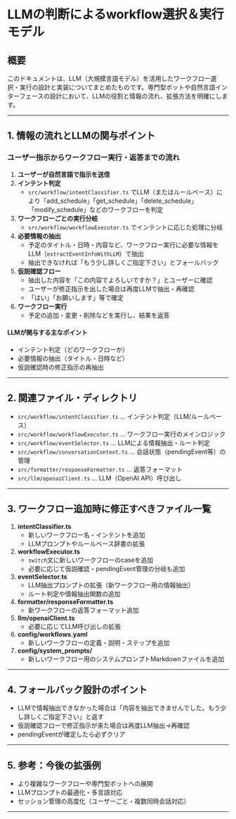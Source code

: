 # LLMの判断によるworkflow選択＆実行モデル

## 概要
このドキュメントは、LLM（大規模言語モデル）を活用したワークフロー選択・実行の設計と実装についてまとめたものです。専門型ボットや自然言語インターフェースの設計において、LLMの役割と情報の流れ、拡張方法を明確にします。

---

## 1. 情報の流れとLLMの関与ポイント

### ユーザー指示からワークフロー実行・返答までの流れ

1. **ユーザーが自然言語で指示を送信**
2. **インテント判定**
   - `src/workflow/intentClassifier.ts` でLLM（またはルールベース）により「add_schedule」「get_schedule」「delete_schedule」「modify_schedule」などのワークフローを判定
3. **ワークフローごとの実行分岐**
   - `src/workflow/workflowExecutor.ts` でインテントに応じた処理に分岐
4. **必要情報の抽出**
   - 予定のタイトル・日時・内容など、ワークフロー実行に必要な情報をLLM（`extractEventInfoWithLLM`）で抽出
   - 抽出できなければ「もう少し詳しくご指定下さい」とフォールバック
5. **仮説確認フロー**
   - 抽出した内容を「この内容でよろしいですか？」とユーザーに確認
   - ユーザーが修正指示を出した場合は再度LLMで抽出・再確認
   - 「はい」「お願いします」等で確定
6. **ワークフロー実行**
   - 予定の追加・変更・削除などを実行し、結果を返答

#### LLMが関与する主なポイント
- インテント判定（どのワークフローか）
- 必要情報の抽出（タイトル・日時など）
- 仮説確認時の修正指示の再抽出

---

## 2. 関連ファイル・ディレクトリ

- `src/workflow/intentClassifier.ts` … インテント判定（LLM/ルールベース）
- `src/workflow/workflowExecutor.ts` … ワークフロー実行のメインロジック
- `src/workflow/eventSelector.ts` … LLMによる情報抽出・ルート判定
- `src/workflow/conversationContext.ts` … 会話状態（pendingEvent等）の管理
- `src/formatter/responseFormatter.ts` … 返答フォーマット
- `src/llm/openaiClient.ts` … LLM（OpenAI API）呼び出し

---

## 3. ワークフロー追加時に修正すべきファイル一覧

1. **intentClassifier.ts**
   - 新しいワークフロー名・インテントを追加
   - LLMプロンプトやルールベース辞書の拡張
2. **workflowExecutor.ts**
   - `switch`文に新しいワークフローのcaseを追加
   - 必要に応じて仮説確認・pendingEvent管理の分岐も追加
3. **eventSelector.ts**
   - LLM抽出プロンプトの拡張（新ワークフロー用の情報抽出）
   - ルート判定や情報抽出関数の追加
4. **formatter/responseFormatter.ts**
   - 新ワークフローの返答フォーマット追加
5. **llm/openaiClient.ts**
   - 必要に応じてLLM呼び出しの拡張
6. **config/workflows.yaml**
   - 新しいワークフローの定義・説明・ステップを追加
7. **config/system_prompts/**
   - 新しいワークフロー用のシステムプロンプトMarkdownファイルを追加

---

## 4. フォールバック設計のポイント
- LLMで情報抽出できなかった場合は「内容を抽出できませんでした。もう少し詳しくご指定下さい」と返す
- 仮説確認フローで修正指示が来た場合は再度LLM抽出→再確認
- pendingEventが確定したら必ずクリア

---

## 5. 参考：今後の拡張例
- より複雑なワークフローや専門型ボットへの展開
- LLMプロンプトの最適化・多言語対応
- セッション管理の高度化（ユーザーごと・複数同時会話対応）

--- 